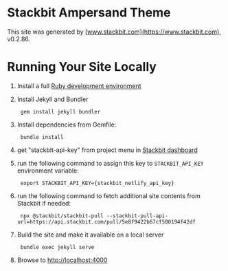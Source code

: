 # Stackbit Ampersand Theme

This site was generated by [www.stackbit.com](https://www.stackbit.com), v0.2.86.

# Running Your Site Locally

1. Install a full [Ruby development environment](https://jekyllrb.com/docs/installation/)

1. Install Jekyll and Bundler

        gem install jekyll bundler

1. Install dependencies from Gemfile:

        bundle install

1. get "stackbit-api-key" from project menu in [Stackbit dashboard](https://app.stackbit.com/dashboard)

1. run the following command to assign this key to `STACKBIT_API_KEY` environment variable:

        export STACKBIT_API_KEY={stackbit_netlify_api_key}

1. run the following command to fetch additional site contents from Stackbit if needed:

        npx @stackbit/stackbit-pull --stackbit-pull-api-url=https://api.stackbit.com/pull/5e8f9422b67cf500194f42df

1. Build the site and make it available on a local server

        bundle exec jekyll serve

1. Browse to [http://localhost:4000](http://localhost:4000)
